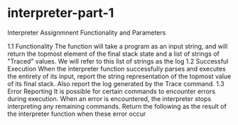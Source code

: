 # interpreter-part-1
Interpreter Assignmnent Functionality and Parameters

1.1 Functionality
The function will take a program as an input string, and will return the topmost element of the final stack state and a list of strings of "Traced" values. We will refer to this list of strings as the log
1.2 Successful Execution
When the interpreter function successfully parses and executes the entirety of its input, report the string representation of the topmost value of its final stack. Also report the log generated by the Trace command.
1.3 Error Reporting
It is possible for certain commands to encounter errors during execution. When an error is encountered, the interpreter stops interpreting any remaining commands. Return the following as the result of the interpreter function when these error occur